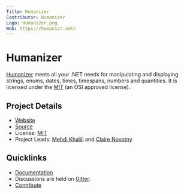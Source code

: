 ```yaml
---
Title: Humanizer
Contributor: Humanizer
Logo: Humanizer.png
Web: https://humanizr.net/
---
```

# Humanizer

[Humanizer](https://humanizr.net/) meets all your .NET needs for manipulating and displaying strings, enums, dates, times, timespans, numbers and quantities. It is licensed under the [MIT](https://opensource.org/licenses/MIT) (an OSI approved license).

## Project Details

* [Website](https://humanizr.net/)
* [Source](https://github.com/Humanizr/Humanizer)
* License: [MIT](https://opensource.org/licenses/MIT)
* Project Leads: [Mehdi Khalili](https://github.com/MehdiK) and [Claire Novotny](https://github.com/clairernovotny)

## Quicklinks

* [Documentation](https://humanizr.net/)
* Discussions are held on [Gitter](https://gitter.im/Humanizr/Humanizer). 
* [Contribute](https://github.com/Humanizr/Humanizer/blob/master/CONTRIBUTING.md)
